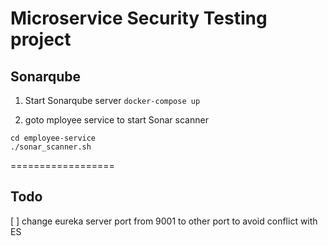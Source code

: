 # Microservice Security Testing project


## Sonarqube

1. Start Sonarqube server
`docker-compose up`
   
2. goto mployee service to start Sonar scanner
```shell
cd employee-service
./sonar_scanner.sh
```
   

   


   
==================

## Todo
[ ] change eureka server port from 9001 to other port to avoid conflict with ES
